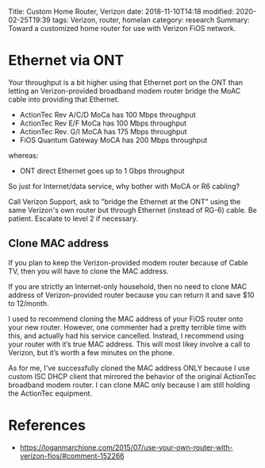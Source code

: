 Title: Custom Home Router, Verizon
date: 2018-11-10T14:18
modified:  2020-02-25T19:39
tags: Verizon, router, homelan
category: research
Summary: Toward a customized home router for use with Verizon FiOS network.

Ethernet via ONT
================

Your throughput is a bit higher using that Ethernet port on the ONT than
letting an Verizon-provided broadband modem router bridge the MoAC cable
into providing that Ethernet.

* ActionTec Rev A/C/D MoCa has 100 Mbps throughput
* ActionTec Rev E/F MoCa has 100 Mbps throughput
* ActionTec Rev. G/I MoCA has 175 Mbps throughput
* FiOS Quantum Gateway MoCA has 200 Mbps throughput

whereas:

* ONT direct Ethernet goes up to 1 Gbps throughput

So just for Internet/data service, why bother with MoCA or R6 cabling?

Call Verizon Support, ask to "bridge the Ethernet at the ONT" using the
same Verizon's own router but through Ethernet (instead of RG-6) cable.
Be patient. Escalate to level 2 if necessary.

Clone MAC address
-----------------

If you plan to keep the Verizon-provided modem router because of Cable
TV, then you will have to clone the MAC address.

If you are strictly an Internet-only household, then no need to clone
MAC address of Verizon-provided router because you can return it and
save $10 to 12/month.

I used to recommend cloning the MAC address of your FiOS router onto
your new router. However, one commenter had a pretty terrible time with
this, and actually had his service cancelled. Instead, I recommend using
your router with it’s true MAC address. This will most likey involve a
call to Verizon, but it’s worth a few minutes on the phone.

As for me, I've successfully cloned the MAC address ONLY because I use
custom ISC DHCP client that mirrored the behavior of the original
ActionTec broadband modem router. I can clone MAC only because I am
still holding the ActionTec equipment.

References
==========

* https://loganmarchione.com/2015/07/use-your-own-router-with-verizon-fios/#comment-152266

